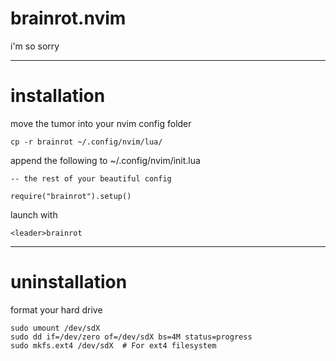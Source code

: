 # brainrot.nvim

i'm so sorry

---

# installation

move the tumor into your nvim config folder

```
cp -r brainrot ~/.config/nvim/lua/
```

append the following to ~/.config/nvim/init.lua

```
-- the rest of your beautiful config

require("brainrot").setup()

```

launch with

```
<leader>brainrot
```

---

# uninstallation

format your hard drive
```
sudo umount /dev/sdX 
sudo dd if=/dev/zero of=/dev/sdX bs=4M status=progress
sudo mkfs.ext4 /dev/sdX  # For ext4 filesystem
```
